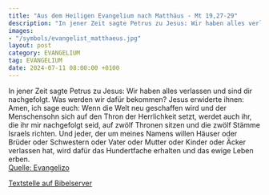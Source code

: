 ```yaml
---
title: "Aus dem Heiligen Evangelium nach Matthäus - Mt 19,27-29"
description: "In jener Zeit sagte Petrus zu Jesus: Wir haben alles verlassen und sind dir nachgefolgt. Was werden wir dafür bekommen? Jesus erwiderte ihnen: Amen, ich sage euch: Wenn die Welt neu geschaffen wird und der Menschensohn sich auf den Thron der Herrlichkeit setzt, werdet auch ihr, d...."
images:
- "/symbols/evangelist_matthaeus.jpg"
layout: post
category: EVANGELIUM
tag: EVANGELIUM
date: 2024-07-11 08:00:00 +0100
---
```

In jener Zeit sagte Petrus zu Jesus: Wir haben alles verlassen und sind dir nachgefolgt. Was werden wir dafür bekommen?
Jesus erwiderte ihnen: Amen, ich sage euch: Wenn die Welt neu geschaffen wird und der Menschensohn sich auf den Thron der Herrlichkeit setzt, werdet auch ihr, die ihr mir nachgefolgt seid, auf zwölf Thronen sitzen und die zwölf Stämme Israels richten.<!--more-->
Und jeder, der um meines Namens willen Häuser oder Brüder oder Schwestern oder Vater oder Mutter oder Kinder oder Äcker verlassen hat, wird dafür das Hundertfache erhalten und das ewige Leben erben.<br>
[Quelle: Evangelizo](https://evangeliumtagfuertag.org/DE/gospel)

[Textstelle auf Bibelserver](https://www.bibleserver.com/EU/Matthäus19,27-29)
